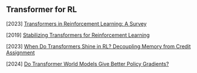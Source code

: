 ## Transformer for RL

[2023] [Transformers in Reinforcement Learning: A Survey](https://arxiv.org/abs/2307.05979)

[2019] [Stabilizing Transformers for Reinforcement Learning](https://arxiv.org/abs/1910.06764)

[2023] [When Do Transformers Shine in RL? Decoupling Memory from Credit Assignment](https://arxiv.org/abs/2307.03864)

[2024] [Do Transformer World Models Give Better Policy Gradients?](https://arxiv.org/abs/2402.05290)